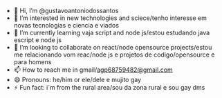 - 👋 Hi, I’m @gustavoantoniodossantos
- 👀 I’m interested in new technologies and sciece/tenho interesse em novas tecnologias e ciencia e viados
- 🌱 I’m currently learning vaja script and node js/estou estudando java escript e node js
- 💞️ I’m looking to collaborate on react/node opensource projects/estou me relacionando vom reac/node js e projetos de codigo/opensource e para homens
- 📫 How to reach me in gmail/agp68759482@gmail.com
- 😄 Pronouns: he/him or ele/dele e mujito gay
- ⚡ Fun fact: i´m from the rural area/sou da zona rural e sou gay dms

<!---
gustavoantoniodossantos/gustavoantoniodossantos is a ✨ special ✨ repository because its `README.md` (this file) appears on your GitHub profile.
You can click the Preview link to take a look at your changes.
--->

